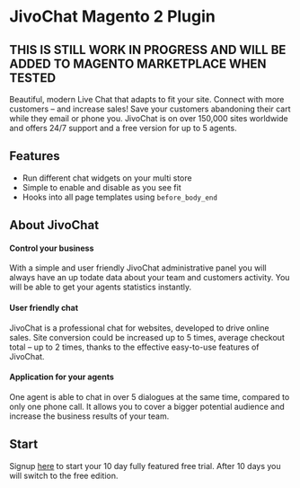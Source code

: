 # JivoChat Magento 2 Plugin

## THIS IS STILL WORK IN PROGRESS AND WILL BE ADDED TO MAGENTO MARKETPLACE WHEN TESTED ##

Beautiful, modern Live Chat that adapts to fit your site. Connect with more customers – and increase sales!
Save your customers abandoning their cart while they email or phone you.
JivoChat is on over 150,000 sites worldwide and offers 24/7 support and a free version for up to 5 agents.

## Features
- Run different chat widgets on your multi store
- Simple to enable and disable as you see fit
- Hooks into all page templates using `before_body_end`

## About JivoChat

#### Control your business
With a simple and user friendly JivoChat administrative panel you will always have an up todate data about your team and customers activity.
You will be able to get your agents statistics instantly.

#### User friendly chat
JivoChat is a professional chat for websites, developed to drive online sales.
Site conversion could be increased up to 5 times, average checkout total – up to 2 times, thanks to the effective easy-to-use features of JivoChat.

#### Application for your agents
One agent is able to chat in over 5 dialogues at the same time, compared to only one phone call.
It allows you to cover a bigger potential audience and increase the business results of your team.

## Start
Signup [here](https://www.jivochat.com?partner_id=4942&lang=en&pricelist_id=4) to start your 10 day fully featured free trial. After 10 days you will switch to the free edition.
